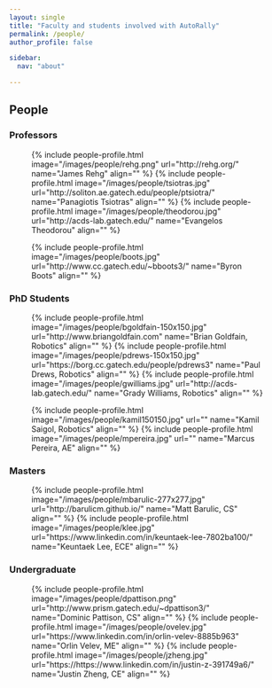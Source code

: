 ```yaml
---
layout: single
title: "Faculty and students involved with AutoRally"
permalink: /people/
author_profile: false

sidebar:
  nav: "about"

---
```


<h2 class="page__title"> People</h2>

<h3 class="page__subtitle">Professors</h3>

<figure class="third">
	{% include people-profile.html image="/images/people/rehg.png" url="http://rehg.org/" name="James Rehg" align="" %}
	{% include people-profile.html image="/images/people/tsiotras.jpg" url="http://soliton.ae.gatech.edu/people/ptsiotra/" name="Panagiotis Tsiotras" align="" %}
	{% include people-profile.html image="/images/people/theodorou.jpg" url="http://acds-lab.gatech.edu/" name="Evangelos Theodorou" align="" %}
</figure>
<figure class="third">
	{% include people-profile.html image="/images/people/boots.jpg" url="http://www.cc.gatech.edu/~bboots3/" name="Byron Boots" align="" %}
</figure>

<h3 class="page__subtitle">PhD Students</h3>

<figure class="third">
	{% include people-profile.html image="/images/people/bgoldfain-150x150.jpg" url="http://www.briangoldfain.com" name="Brian Goldfain, Robotics" align="" %}
	{% include people-profile.html image="/images/people/pdrews-150x150.jpg" url="https://borg.cc.gatech.edu/people/pdrews3" name="Paul Drews, Robotics" align="" %}
	{% include people-profile.html image="/images/people/gwilliams.jpg" url="http://acds-lab.gatech.edu/" name="Grady Williams, Robotics" align="" %}
</figure>
<figure class="third">
	{% include people-profile.html image="/images/people/kamil150150.jpg" url="" name="Kamil Saigol, Robotics" align="" %}
	{% include people-profile.html image="/images/people/mpereira.jpg" url="" name="Marcus Pereira, AE" align="" %}
</figure>

<h3 class="page__subtitle">Masters</h3>

<figure class="third">
	{% include people-profile.html image="/images/people/mbarulic-277x277.jpg" url="http://barulicm.github.io/" name="Matt Barulic, CS" align="" %}
	{% include people-profile.html image="/images/people/klee.jpg" url="https://www.linkedin.com/in/keuntaek-lee-7802ba100/" name="Keuntaek Lee, ECE" align="" %}
</figure>

<h3 class="page__subtitle">Undergraduate</h3>

<figure class="third">
	{% include people-profile.html image="/images/people/dpattison.png" url="http://www.prism.gatech.edu/~dpattison3/" name="Dominic Pattison, CS" align="" %}
	{% include people-profile.html image="/images/people/ovelev.jpg" url="https://www.linkedin.com/in/orlin-velev-8885b963" name="Orlin Velev, ME" align="" %}
	{% include people-profile.html image="/images/people/jzheng.jpg" url="https://https://www.linkedin.com/in/justin-z-391749a6/" name="Justin Zheng, CE" align="" %}
</figure>